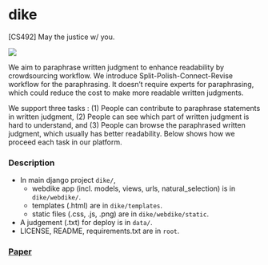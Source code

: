 # dike
[CS492] May the justice w/ you.

![](http://imgd.rgcdn.nl/c1b2c416dd5248fc8022f08ad93f4f55/opener/Justitie-zegt-in-een-brief-aan-de-informateur-meer-geld-nodig-te-hebben-foto-pixabay-com.jpg)

We aim to paraphrase written judgment to enhance readability by crowdsourcing workflow. We introduce Split-Polish-Connect-Revise workflow for the paraphrasing. It doesn’t require experts for paraphrasing, which could reduce the cost to make more readable written judgments.

We support three tasks : (1) People can contribute to paraphrase statements in written judgment, (2) People can see which part of written judgment is hard to understand, and (3) People can browse the paraphrased written judgment, which usually has better readability. Below shows how we proceed each task in our platform.

### Description

- In main django project `dike/`,
  - webdike app (incl. models, views, urls, natural_selection) is in `dike/webdike/`.
  - templates (.html) are in `dike/templates`.
  - static files (.css, .js, .png) are in `dike/webdike/static`.
- A judgement (.txt) for deploy is in `data/`.
- LICENSE, README, requirements.txt are in `root`.

### [Paper](https://github.com/todoaskit/dike/blob/master/jung2017dike.pdf)

